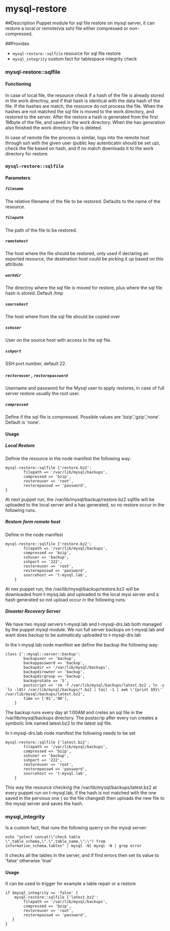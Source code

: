 # mysql-restore

##Description
Puppet module for sql file restore on mysql server, it can restore a local or remote(via ssh) file either compressed or non-compressed.

##Provides
* `mysql-restore::sqlfile` resource for sql file restore
* `mysql_integrity` custom fact for tablespace integrity check

### mysql-restore::sqlfile

#### Functioning
In case of local file, the resource check if a hash of the file is already stored in the work directroy, and if that hash is identical with the data hash of the file. If the hashes are match, the resource do not process the file. When the hashes are not matched the sql file is moved to the work directory, and restored to the server. After the restore a hash is generated from the first 1Mbyte of the file, and saved in the work directory. When the has generation also finished the work directory file is deleted.

In case of remote file the process is similar, logs into the remote host through ssh with the given user (public key autenticatin should be set up), check the file based on hash, and if no match downloads it to the work directory for restore. 


### `mysql-restore::sqlfile`

#### Parameters

##### `filename`
The relative filename of the file to be restored. Defaults to the name of the resource.

##### `filepath`
The path of the file to be restored.

##### `remotehost`
The host where the file should be restored, only used if declaring an exported resource, the destination host could be picking it up based on this attribute.

##### `workdir`
The directroy where the sql file is moved for restore, plus where the sql file hash is stored. Default /tmp

##### `sourcehost`
The host where from the sql file should be copied over

##### `sshuser`
User on the source host with access to the sql file.

##### `sshport`
SSH port number, default 22.

##### `restoreuser` , `restorepassword`
Username and password for the Mysql user to apply restores, in case of full server restore usually the root user.

##### `compressed`
Define if the sql file is compressed. Possible values are 'bzip','gzip','none'. Default is 'none'. 

#### Usage

##### Local Restore
Definie the resource in the node manifest the following way:

~~~
mysql-restore::sqlfile {'restore.bz2':
        filepath => '/var/lib/mysql/backups',
        compressed => 'bzip',
        restoreuser => 'root',
        restorepasswd => 'password',
}
~~~

At next puppet run, the /var/lib/mysql/backup/restore.bz2 sqlfile will be uploaded to the local server and a has generated, so no restore occur in the following runs.

##### Restore form remote host
Define in the node manifest

~~~
mysql-restore::sqlfile {'restore.bz2':
        filepath => '/var/lib/mysql/backups',
        compressed => 'bzip',
        sshuser => 'backup',
        sshport => '222',
        restoreuser => 'root',
        restorepasswd => 'password',
        sourcehost => 't-mysql.lab',
    }
~~~
At nex puppet run, the /var/lib/mysql/backup/restore.bz2 will be downloaded from t-mysq.lab and uploaded to the local mysl server and a hash generated so not upload occur in the following runs.

##### Disaster Recovery Server
We have two mysql servers t-mysql.lab and t-mysql-drs.lab both managed by the puppet mysql module. We run full server backups on t-mysql.lab and want does backup to be autmaticaly uploaded to t-mysql-drs.lab

In the t-mysql.lab node manifest we define the backup the following way:
~~~
class {'::mysql::server::backup':
        backupuser => 'backup',
        backuppassword => 'backup',
        backupdir => '/var/lib/mysql/backups',
        backupdirowner => 'backup',
        backupdirgroup => 'backup',
        backuprotate => '5',
        postscript => 'rm -f /var/lib/mysql/backups/latest.bz2 ; ln -s `ls -lAtr /var/lib/mysql/backups/*.bz2 | tail -1 | awk \'{print $9}\'` /var/lib/mysql/backups/latest.bz2',
        time => ['01','00'],
    }
~~~
The backup runs every day at 1:00AM and cretes an sql file in the /var/lib/mysql/backups directory. The postscrip after every run creates a symbolic link named latest.bz2 to the latest sql file.

In t-mysql-drs.lab node manifest the following needs to be set
~~~
mysql-restore::sqlfile {'latest.bz2':
        filepath => '/var/lib/mysql/backups',
        compressed => 'bzip',
        sshuser => 'backup',
        sshport => '222',
        restoreuser => 'root',
        restorepasswd => 'password',
        sourcehost => 't-mysql.lab',
    }
~~~
This way the resource checking the /var/lib/mysql/backups/latest.bz2 at every puppet run on t-mysql.lab, if the hash is not matched with the one saved in the pervious one ( so the file changed) then uploads the new file to the mysql server and saves the hash.

### mysql_integrity

Is a custom fact, that runs the following querry on the mysql server:
~~~
echo "select concat(\"check table \",table_schema,\".\",table_name,\";\") from information_schema.tables" | mysql -N| mysql -N | grep error 
~~~

It checks all the tables in the server, and if find errors then set its value to 'false' otherwise 'true'

#### Usage
It can be used to trigger for example a table repair or a restore
~~~
if $mysql_integrity == 'false' {
    mysql-restore::sqlfile {'latest.bz2':
        filepath => '/var/lib/mysql/backups',
        compressed => 'bzip',
        restoreuser => 'root',
        restorepasswd => 'password',
   }
}
~~~

